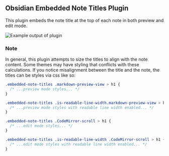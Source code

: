 ## Obsidian Embedded Note Titles Plugin

This plugin embeds the note title at the top of each note in both preview and edit mode.

<img src="https://raw.githubusercontent.com/mgmeyers/obsidian-embedded-note-titles/main/screenshots/example01.png" alt="Example output of plugin" />


### Note

In general, this plugin attempts to size the titles to align with the note content. Some themes may have styling that conflicts with these calculations. If you notice misalignment between the title and the note, the titles can be styles via css like so:

```css
.embedded-note-titles .markdown-preview-view > h1 {
  /* ...preview mode styles... */
}

.embedded-note-titles .is-readable-line-width.markdown-preview-view > h1 {
  /* ...preview mode styles with readable line width enabled... */
}

.embedded-note-titles .CodeMirror-scroll > h1 {
  /* ...edit mode styles... */
}

.embedded-note-titles .is-readable-line-width .CodeMirror-scroll > h1 {
  /* ...edit mode styles with readable line width enabled... */
}
```